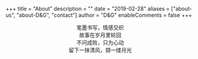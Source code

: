 +++
title = "About"
description = ""
date = "2019-02-28"
aliases = ["about-us", "about-D&G", "contact"]
author = "D&G"
enableComments = false
+++

<center>笔墨书写，情感交织</center>

<center>故事在岁月里轮回</center>

<center>不问成败，只为心动</center>

<center>留下一抹清风，撷一缕月光</center>
